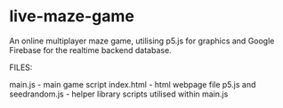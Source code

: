 # live-maze-game
An online multiplayer maze game, utilising p5.js for graphics and Google Firebase for the realtime backend database.

FILES:

main.js - main game script
index.html - html webpage file
p5.js and seedrandom.js - helper library scripts utilised within main.js
